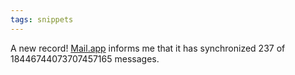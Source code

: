 ```yaml
---
tags: snippets
---
```


A new record! [Mail.app](/wiki/Mail.app) informs me that it has synchronized 237 of 18446744073707457165 messages.
